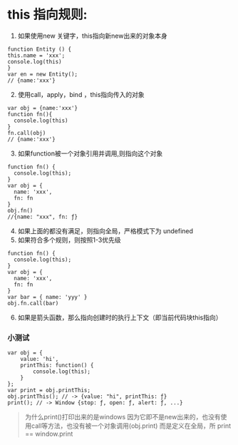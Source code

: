 # **this 指向规则**:

1. 如果使用new 关键字，this指向新new出来的对象本身

```
function Entity () {
this.name = 'xxx';
console.log(this)
}
var en = new Entity();
// {name:'xxx'}

```


2. 使用call，apply，bind ，this指向传入的对象


```
var obj = {name:'xxx'}
function fn(){
  console.log(this)
}
fn.call(obj)
// {name:'xxx'}
```


3. 如果function被一个对象引用并调用,则指向这个对象

```
function fn() {
  console.log(this);
}
var obj = {
  name: 'xxx',
  fn: fn
}
obj.fn()
//{name: "xxx", fn: ƒ}
```


4. 如果上面的都没有满足，则指向全局，严格模式下为 undefined
5. 如果符合多个规则，则按照1-3优先级

```
function fn() {
  console.log(this);
}
var obj = {
  name: 'xxx',
  fn: fn
}
var bar = { name: 'yyy' }
obj.fn.call(bar)
```

6. 如果是箭头函数，那么指向创建时的执行上下文（即当前代码块this指向）




### 小测试
```
var obj = {
    value: 'hi',
    printThis: function() {
        console.log(this);
    }
};
var print = obj.printThis;
obj.printThis(); // -> {value: "hi", printThis: ƒ}
print(); // -> Window {stop: ƒ, open: ƒ, alert: ƒ, ...}
```

> 为什么print()打印出来的是windows
> 因为它即不是new出来的，也没有使用call等方法，也没有被一个对象调用(obj.print)
> 而是定义在全局，所  print == window.print